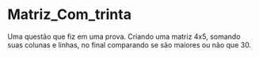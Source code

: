 # Matriz_Com_trinta
Uma questão que fiz em uma prova.
Criando uma matriz 4x5, somando suas colunas e linhas, no final comparando se são maiores ou não que 30.
